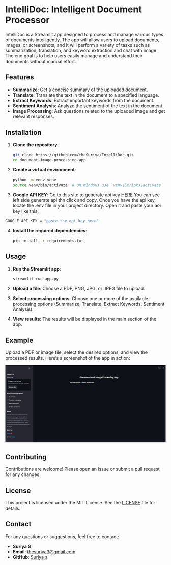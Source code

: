 # IntelliDoc: Intelligent Document Processor

IntelliDoc is a Streamlit app designed to process and manage various types of documents intelligently. The app will allow users to upload documents, images, or screenshots, and it will perform a variety of tasks such as  summarization, translation, and keyword extraction and chat with image. The end goal is to help users easily manage and understand their documents without manual effort.

## Features

- **Summarize**: Get a concise summary of the uploaded document.
- **Translate**: Translate the text in the document to a specified language.
- **Extract Keywords**: Extract important keywords from the document.
- **Sentiment Analysis**: Analyze the sentiment of the text in the document.
- **Image Processing**: Ask questions related to the uploaded image and get relevant responses.

## Installation

1. **Clone the repository**:
    ```bash
    git clone https://github.com/theSuriya/IntelliDoc.git
    cd document-image-processing-app
    ```

2. **Create a virtual environment**:
    ```bash
    python -m venv venv
    source venv/bin/activate  # On Windows use `venv\Scripts\activate`
    ```
    
3. **Google API KEY**:
Go to this site to generate api key [HERE](https://aistudio.google.com) You can see left side generate api thn click and copy. Once you have the api key, locate the .env file in your project directory. Open it and paste your aoi key like this:
  ```bash
  GOOGLE_API_KEY = "paste the api key here"
  ```

4. **Install the required dependencies**:
    ```bash
    pip install -r requirements.txt
    ```

## Usage

1. **Run the Streamlit app**:
    ```bash
    streamlit run app.py
    ```

2. **Upload a file**: Choose a PDF, PNG, JPG, or JPEG file to upload.
3. **Select processing options**: Choose one or more of the available processing options (Summarize, Translate, Extract Keywords, Sentiment Analysis).
4. **View results**: The results will be displayed in the main section of the app.

## Example

Upload a PDF or image file, select the desired options, and view the processed results. Here’s a screenshot of the app in action:

![App Screenshot](Screenshot.png)

## Contributing

Contributions are welcome! Please open an issue or submit a pull request for any changes.

## License

This project is licensed under the MIT License. See the [LICENSE](LICENSE) file for details.

## Contact

For any questions or suggestions, feel free to contact:

- **Suriya S**
- **Email**: thesuriya3@gmail.com
- **GitHub**: [Suriya s](https://github.com/theSuriya)
